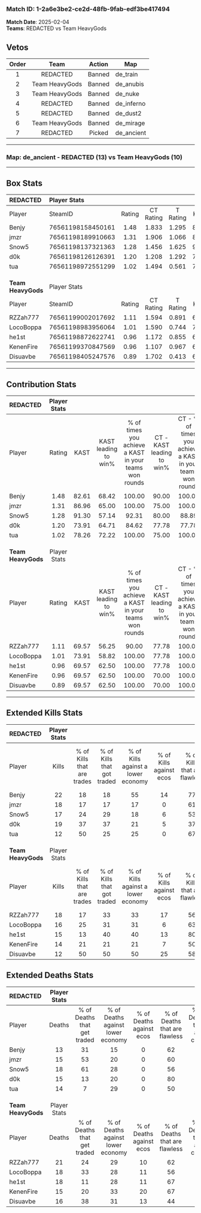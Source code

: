 ### Match ID: 1-2a6e3be2-ce2d-48fb-9fab-edf3be417494  
**Match Date**: 2025-02-04  
**Teams**: REDACTED vs Team HeavyGods  

## Vetos  

| Order | Team | Action | Map |
| :---: | :--: | :----: | --- |
| 1 | REDACTED | Banned | de_train |
| 2 | Team HeavyGods | Banned | de_anubis |
| 3 | Team HeavyGods | Banned | de_nuke |
| 4 | REDACTED | Banned | de_inferno |
| 5 | REDACTED | Banned | de_dust2 |
| 6 | Team HeavyGods | Banned | de_mirage |
| 7 | REDACTED | Picked | de_ancient |

---  

### **Map**: de_ancient - REDACTED (13) vs Team HeavyGods (10)  
---  

## Box Stats  

| **REDACTED**       | Player Stats      |        |           |          |       |      |       |         |        |      |     |
| :- | :- | :-: | :-: | :-: | :-: | :-: | :-: | :-: | :-: | :-: | :-: |
| Player             | SteamID           | Rating | CT Rating | T Rating | KAST  | ADR  | Kills | Assists | Deaths | K/D  | HS% |
| Benjy              | 76561198158450161 |  1.48  |   1.833   |  1.295   | 82.61 | 84.5 |  22   |    5    |   13   | 1.69 | 45  |
| jmzr               | 76561198189910663 |  1.31  |   1.906   |  1.066   | 86.96 | 80.5 |  18   |    6    |   15   | 1.20 | 50  |
| Snow5              | 76561198137321363 |  1.28  |   1.456   |  1.625   | 91.30 | 90.7 |  17   |    9    |   18   | 0.94 | 58  |
| d0k                | 76561198126126391 |  1.20  |   1.208   |  1.292   | 73.91 | 71.7 |  19   |    1    |   15   | 1.27 | 47  |
| tua                | 76561198972551299 |  1.02  |   1.494   |  0.561   | 78.26 | 68.0 |  12   |   11    |   14   | 0.86 | 16  |
|                    |                   |        |           |          |       |      |       |         |        |      |     |
|                    |                   |        |           |          |       |      |       |         |        |      |     |
|                    |                   |        |           |          |       |      |       |         |        |      |     |
| **Team HeavyGods** | Player Stats      |        |           |          |       |      |       |         |        |      |     |
| Player             | SteamID           | Rating | CT Rating | T Rating | KAST  | ADR  | Kills | Assists | Deaths | K/D  | HS% |
| RZZah777           | 76561199002017692 |  1.11  |   1.594   |  0.891   | 69.57 | 97.5 |  18   |    8    |   21   | 0.86 | 72  |
| LocoBoppa          | 76561198983956064 |  1.01  |   1.590   |  0.744   | 73.91 | 66.0 |  16   |    3    |   18   | 0.89 | 50  |
| he1st              | 76561198872622741 |  0.96  |   1.172   |  0.855   | 69.57 | 70.0 |  15   |    4    |   18   | 0.83 | 60  |
| KenenFire          | 76561199370847569 |  0.96  |   1.107   |  0.967   | 69.57 | 59.7 |  14   |    5    |   15   | 0.93 | 57  |
| Disuavbe           | 76561198405247576 |  0.89  |   1.702   |  0.413   | 69.57 | 65.7 |  12   |    7    |   16   | 0.75 | 41  |
---  

## Contribution Stats  

| **REDACTED**       | Player Stats |       |                      |                                                        |                           |                                                             |                          |                                                            |
| :- | :-: | :-: | :-: | :-: | :-: | :-: | :-: | :-: |
| Player             |    Rating    | KAST  | KAST leading to win% | % of times you achieve a KAST in your teams won rounds | CT - KAST leading to win% | CT - % of times you achieve a KAST in your teams won rounds | T - KAST leading to win% | T - % of times you achieve a KAST in your teams won rounds |
| Benjy              |     1.48     | 82.61 |        68.42         |                         100.00                         |           90.00           |                           100.00                            |          44.44           |                           100.00                           |
| jmzr               |     1.31     | 86.96 |        65.00         |                         100.00                         |           75.00           |                           100.00                            |          50.00           |                           100.00                           |
| Snow5              |     1.28     | 91.30 |        57.14         |                         92.31                          |           80.00           |                            88.89                            |          36.36           |                           100.00                           |
| d0k                |     1.20     | 73.91 |        64.71         |                         84.62                          |           77.78           |                            77.78                            |          50.00           |                           100.00                           |
| tua                |     1.02     | 78.26 |        72.22         |                         100.00                         |           75.00           |                           100.00                            |          66.67           |                           100.00                           |
|                    |              |       |                      |                                                        |                           |                                                             |                          |                                                            |
|                    |              |       |                      |                                                        |                           |                                                             |                          |                                                            |
|                    |              |       |                      |                                                        |                           |                                                             |                          |                                                            |
| **Team HeavyGods** | Player Stats |       |                      |                                                        |                           |                                                             |                          |                                                            |
| Player             |    Rating    | KAST  | KAST leading to win% | % of times you achieve a KAST in your teams won rounds | CT - KAST leading to win% | CT - % of times you achieve a KAST in your teams won rounds | T - KAST leading to win% | T - % of times you achieve a KAST in your teams won rounds |
| RZZah777           |     1.11     | 69.57 |        56.25         |                         90.00                          |           77.78           |                           100.00                            |          28.57           |                           66.67                            |
| LocoBoppa          |     1.01     | 73.91 |        58.82         |                         100.00                         |           77.78           |                           100.00                            |          37.50           |                           100.00                           |
| he1st              |     0.96     | 69.57 |        62.50         |                         100.00                         |           77.78           |                           100.00                            |          42.86           |                           100.00                           |
| KenenFire          |     0.96     | 69.57 |        62.50         |                         100.00                         |           70.00           |                           100.00                            |          50.00           |                           100.00                           |
| Disuavbe           |     0.89     | 69.57 |        62.50         |                         100.00                         |           70.00           |                           100.00                            |          50.00           |                           100.00                           |
---  

## Extended Kills Stats  

| **REDACTED**       | Player Stats |                            |                            |                                    |                         |                              |                                 |                                       |                    |           |
| :- | :-: | :-: | :-: | :-: | :-: | :-: | :-: | :-: | :-: | :-: |
| Player             |    Kills     | % of Kills that are trades | % of Kills that got traded | % of Kills against a lower economy | % of Kills against ecos | % of Kills that are flawless | % of Kills that are close duels | % of Kills that are assisted by flash | Pistol Round Kills | AWP Kills |
| Benjy              |      22      |             18             |             18             |                 55                 |           14            |              77              |                0                |                   0                   |         0          |     1     |
| jmzr               |      18      |             17             |             17             |                 17                 |            0            |              61              |                6                |                   0                   |         0          |     0     |
| Snow5              |      17      |             24             |             29             |                 18                 |            6            |              53              |                6                |                  18                   |         0          |     0     |
| d0k                |      19      |             37             |             37             |                 21                 |            5            |              37              |                5                |                   0                   |         3          |     4     |
| tua                |      12      |             50             |             25             |                 25                 |            0            |              67              |                8                |                  17                   |         0          |     1     |
|                    |              |                            |                            |                                    |                         |                              |                                 |                                       |                    |           |
|                    |              |                            |                            |                                    |                         |                              |                                 |                                       |                    |           |
|                    |              |                            |                            |                                    |                         |                              |                                 |                                       |                    |           |
| **Team HeavyGods** | Player Stats |                            |                            |                                    |                         |                              |                                 |                                       |                    |           |
| Player             |    Kills     | % of Kills that are trades | % of Kills that got traded | % of Kills against a lower economy | % of Kills against ecos | % of Kills that are flawless | % of Kills that are close duels | % of Kills that are assisted by flash | Pistol Round Kills | AWP Kills |
| RZZah777           |      18      |             17             |             33             |                 33                 |           17            |              56              |                6                |                   0                   |         0          |     0     |
| LocoBoppa          |      16      |             25             |             31             |                 31                 |            6            |              63              |                0                |                   0                   |         0          |     2     |
| he1st              |      15      |             13             |             40             |                 40                 |           13            |              80              |                0                |                   0                   |         0          |     2     |
| KenenFire          |      14      |             21             |             21             |                 21                 |            7            |              50              |                0                |                   0                   |         3          |     3     |
| Disuavbe           |      12      |             50             |             50             |                 50                 |           25            |              58              |                0                |                   0                   |         0          |     3     |
## Extended Deaths Stats  

| **REDACTED**       | Player Stats |                             |                                   |                          |                               |                            |                           |               |
| :- | :-: | :-: | :-: | :-: | :-: | :-: | :-: | :-: |
| Player             |    Deaths    | % of Deaths that get traded | % of Deaths against lower economy | % of Deaths against ecos | % of Deaths that are flawless | % of Deaths that are close | % of Deaths while blinded | Deaths to AWP |
| Benjy              |      13      |             31              |                15                 |            0             |              62               |             0              |             0             |       0       |
| jmzr               |      15      |             53              |                20                 |            0             |              60               |             0              |             0             |       0       |
| Snow5              |      18      |             61              |                28                 |            0             |              56               |             6              |             0             |       0       |
| d0k                |      15      |             13              |                20                 |            0             |              80               |             0              |             0             |       1       |
| tua                |      14      |              7              |                29                 |            0             |              50               |             0              |             0             |       2       |
|                    |              |                             |                                   |                          |                               |                            |                           |               |
|                    |              |                             |                                   |                          |                               |                            |                           |               |
|                    |              |                             |                                   |                          |                               |                            |                           |               |
| **Team HeavyGods** | Player Stats |                             |                                   |                          |                               |                            |                           |               |
| Player             |    Deaths    | % of Deaths that get traded | % of Deaths against lower economy | % of Deaths against ecos | % of Deaths that are flawless | % of Deaths that are close | % of Deaths while blinded | Deaths to AWP |
| RZZah777           |      21      |             24              |                29                 |            10            |              62               |             10             |             5             |       1       |
| LocoBoppa          |      18      |             33              |                28                 |            11            |              56               |             6              |             6             |       0       |
| he1st              |      18      |             11              |                28                 |            11            |              67               |             0              |             6             |       0       |
| KenenFire          |      15      |             20              |                33                 |            20            |              67               |             0              |             7             |       0       |
| Disuavbe           |      16      |             38              |                31                 |            13            |              44               |             6              |             6             |       2       |
